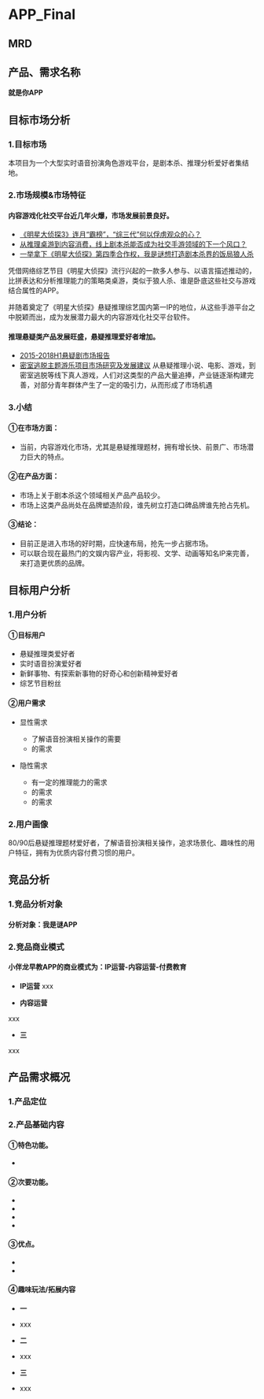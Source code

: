 # APP_Final
## MRD
## 产品、需求名称

**就是你APP**


## 目标市场分析

### 1.目标市场

本项目为一个大型实时语音扮演角色游戏平台，是剧本杀、推理分析爱好者集结地。

### 2.市场规模&市场特征

#### 内容游戏化社交平台近几年火爆，市场发展前景良好。

- [《明星大侦探3》连月“霸榜”，“综三代”何以俘虏观众的心？](https://baike.baidu.com/tashuo/browse/content?id=84d19be0fe4409324b4bdf6a&fromLemmaModule=pcTopicList&fromTopicId=12a0536105f590d31334122e)
- [从推理桌游到内容消费，线上剧本杀能否成为社交手游领域的下一个风口？](https://www.lieyunwang.com/archives/448494)
- [一举拿下《明星大侦探》第四季合作权，我是谜想打造剧本杀界的饭局狼人杀](https://www.lieyunwang.com/archives/448406)


凭借网络综艺节目《明星大侦探》流行兴起的一款多人参与、以语言描述推动的，比拼表达和分析推理能力的策略类桌游，类似于狼人杀、谁是卧底这些社交与游戏结合属性的APP。

并随着奠定了《明星大侦探》悬疑推理综艺国内第一IP的地位，从这些手游平台之中脱颖而出，成为发展潜力最大的内容游戏化社交平台软件。


#### 推理悬疑类产品发展旺盛，悬疑推理爱好者增加。

- [2015-2018H1悬疑剧市场报告](https://baijiahao.baidu.com/s?id=1606316596558054432&wfr=spider&for=pc)
- [密室逃脱主题游乐项目市场研究及发展建议](http://www.qyggygl.com/nview.asp?id=4768)
从悬疑推理小说、电影、游戏，到密室逃脱等线下真人游戏，人们对这类型的产品大量追捧，产业链逐渐构建完善，对部分青年群体产生了一定的吸引力，从而形成了市场机遇


### 3.小结

#### ①在市场方面：

* 当前，内容游戏化市场，尤其是悬疑推理题材，拥有增长快、前景广、市场潜力巨大的特点。

#### ②在产品方面：

* 市场上关于剧本杀这个领域相关产品产品较少。
* 市场上这类产品尚处在品牌塑造阶段，谁先树立打造口碑品牌谁先抢占先机。

#### ③结论：

* 目前正是进入市场的好时期，应快速布局，抢先一步占据市场。
* 可以联合现在最热门的文娱内容产业，将影视、文学、动画等知名IP来完善，来打造更优质的品牌。

## 目标用户分析

### 1.用户分析

#### ①目标用户

* 悬疑推理类爱好者
* 实时语音扮演爱好者
* 新鲜事物、有探索新事物的好奇心和创新精神爱好者
* 综艺节目粉丝

#### ②用户需求

* 显性需求
  * 了解语音扮演相关操作的需要
  * 的需求
  
* 隐性需求
  * 有一定的推理能力的需求
  * 的需求
  * 的需求
  
### 2.用户画像

80/90后悬疑推理题材爱好者，了解语音扮演相关操作，追求场景化、趣味性的用户特征，拥有为优质内容付费习惯的用户。


## 竞品分析

### 1.竞品分析对象

#### 分析对象：我是谜APP



### 2.竞品商业模式

#### 小伴龙早教APP的商业模式为：IP运营-内容运营-付费教育

* **IP运营**
xxx

* **内容运营**

xxx

* **三**

xxx

## 产品需求概况

### 1.产品定位


### 2.产品基础内容

#### ①特色功能。

* 

#### ②次要功能。

* 
* 
* 
* 

#### ③优点。

* 
* 

#### ④趣味玩法/拓展内容

* **一**
- xxx

* **二**

- xxx

* **三**

- xxx



